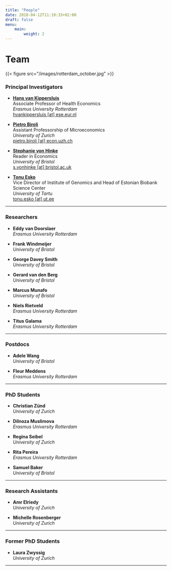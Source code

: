 ```yaml
---
title: "People"
date: 2018-04-12T11:10:33+02:00
draft: false
menu:
    main:
        weight: 2
---
```


# Team

{{< figure src="/images/rotterdam_october.jpg" >}}

### Principal Investigators

* **[Hans van Kippersluis](https://sites.google.com/site/hansvankippersluis/)**  
   Associate Professor of Health Economics  
   *Erasmus University Rotterdam*  
   [hvankippersluis [at] ese.eur.nl](mailto:hvankippersluis@ese.eur.nl)  

* **[Pietro Biroli](https://sites.google.com/site/pietrobiroli/home)**  
   Assistant Professorship of Microeconomics   
   *University of Zurich*  
   [pietro.biroli [at] econ.uzh.ch](mailto:pietro.biroli@econ.uzh.ch)

* **[Stephanie von Hinke](https://stephanievonhinke.wordpress.com)**  
   Reader in Economics  
   *University of Bristol*  
   [s.vonhinke [at] bristol.ac.uk](mailto:s.vonhinke@bristol.ac.uk)

* **[Tonu Esko](https://www.ut.ee/en/tonu-esko)**  
   Vice Director of Institute of Genomics and Head of Estonian Biobank Science Center  
   *University of Tartu*  
   [tonu.esko [at] ut.ee](mailto:tonu.esko@ut.ee) 

***

### Researchers
* **Eddy van Doorslaer**  
   *Erasmus University Rotterdam*  

* **Frank Windmeijer**  
   *University of Bristol*  

* **George Davey Smith**  
   *University of Bristol*  

* **Gerard van den Berg**  
   *University of Bristol*  

* **Marcus Munafo**  
   *University of Bristol*  

* **Niels Rietveld**  
   *Erasmus University Rotterdam*  

* **Titus Galama**  
   *Erasmus University Rotterdam*  

***

### Postdocs
* **Adele Wang**  
   *University of Bristol*  

* **Fleur Meddens**  
   *Erasmus University Rotterdam*  

***

### PhD Students
* **Christian Zünd**   
   *University of Zurich*  

* **Dilnoza Muslimova**  
   *Erasmus University Rotterdam*  

* **Regina Seibel**  
   *University of Zurich*  

* **Rita Pereira**  
   *Erasmus University Rotterdam*  

* **Samuel Baker**  
   *University of Bristol*  
   
***
   
### Research Assistants
* **Amr Elriedy**  
   *University of Zurich*  

* **Michelle Rosenberger**  
   *University of Zurich*


***

### Former PhD Students

* **Laura Zwyssig**  
   *University of Zurich*  


***
